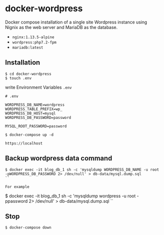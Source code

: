 # docker-wordpress

Docker compose installation of a single site Wordpress instance using Nignix as the web server and MariaDB as the database.

- `nginx:1.13.5-alpine`
- `wordpress:php7.2-fpm`
- `mariadb:latest`


## Installation

```
$ cd docker-wordpress
$ touch .env
```
write Environment Variables `.env`

```
# .env

WORDPRESS_DB_NAME=wordpress
WORDPRESS_TABLE_PREFIX=wp_
WORDPRESS_DB_HOST=mysql
WORDPRESS_DB_PASSWORD=password

MYSQL_ROOT_PASSWORD=password

```

```
$ docker-compose up -d
```

`https://localhost`

## Backup wordpress data command

```
$ docker exec -it blog_db_1 sh -c 'mysqldump WORDPRESS_DB_NAME -u root -pWORDPRESS_DB_PASSWORD 2> /dev/null' > db-data/mysql.dump.sql
``

For example
```
$ docker exec -it blog_db_1 sh -c 'mysqldump wordpress -u root -ppassword 2> /dev/null' > db-data/mysql.dump.sql
``

## Stop

```
$ docker-compose down
```
